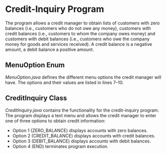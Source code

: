 # Credit-Inquiry Program
The program allows a credit manager to obtain lists of 
customers with zero balances (i.e., customers who do not owe any money), 
customers with credit balances (i.e., customers to whom the company owes money)
and customers with debit balances (i.e., customers who owe the company money 
for goods and services received). A credit balance is a negative amount, 
a debit balance a positive amount.

## MenuOption Enum
*MenuOption.java* defines the different menu options the
credit manager will have. 
The options and their values are listed in lines 7–10.

## CreditInquiry Class
*CreditInquiry.java* contains the functionality for the credit-inquiry program. 
The program displays a text menu and allows the credit manager to enter 
one of three options to obtain credit information:
- Option 1 (ZERO_BALANCE) displays accounts with zero balances.
- Option 2 (CREDIT_BALANCE) displays accounts with credit balances.
- Option 3 (DEBIT_BALANCE) displays accounts with debit balances.
- Option 4 (END) terminates program execution.

